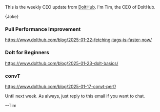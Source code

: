 This is the weekly CEO update from [DoltHub](https://www.dolthub.com/). I'm Tim, the CEO of DoltHub. 

{Joke}

### Pull Performance Improvement

https://www.dolthub.com/blog/2025-01-22-fetching-tags-is-faster-now/

### Dolt for Beginners

https://www.dolthub.com/blog/2025-01-23-dolt-basics/

### convT

https://www.dolthub.com/blog/2025-01-17-convt-perf/

Until next week. As always, just reply to this email if you want to chat.

--Tim